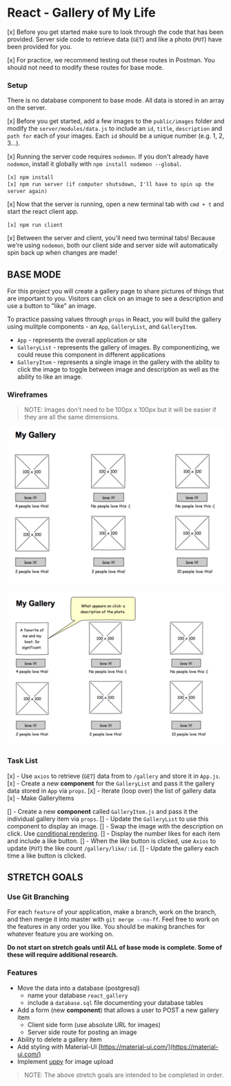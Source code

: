 # React - Gallery of My Life

[x] Before you get started make sure to look through the code that has been provided. Server side code to retrieve data (`GET`) and like a photo (`PUT`) have been provided for you. 

[x] For practice, we recommend testing out these routes in Postman. You should not need to modify these routes for base mode.

### Setup

There is no database component to base mode. All data is stored in an array on the server. 

[x] Before you get started, add a few images to the `public/images` folder and modify the `server/modules/data.js` to include an `id`, `title`, `description` and `path for` each of your images. Each `id` should be a unique number (e.g. 1, 2, 3...).

[x] Running the server code requires `nodemon`. If you don't already have `nodemon`, install it globally with `npm install nodemon --global`.

```
[x] npm install 
[x] npm run server (if computer shutsdown, I'll have to spin up the server again)
```

[x] Now that the server is running, open a new terminal tab with `cmd + t` and start the react client app.

```
[x] npm run client
```

[x] Between the server and client, you'll need two terminal tabs! Because we're using `nodemon`, both our client side and server side will automatically spin back up when changes are made!

## BASE MODE

For this project you will create a gallery page to share pictures of things that are important to you. Visitors can click on an image to see a description and use a button to "like" an image. 

To practice passing values through `props` in React, you will build the gallery using mulitple components - an `App`, `GalleryList`, and `GalleryItem`.

- `App` - represents the overall application or site 
- `GalleryList` - represents the gallery of images. By componentizing, we could reuse this component in different applications
- `GalleryItem` - represents a single image in the gallery with the ability to click the image to toggle between image and description as well as the ability to like an image.

### Wireframes

> NOTE: Images don't need to be 100px x 100px but it will be easier if they are all the same dimensions.

![mockup one](wireframes/first-mockup.png)

![mockup two](wireframes/second-mockup.png)

### Task List
[x] - Use `axios` to retrieve (`GET`) data from to `/gallery` and store it in `App.js`.
[x] - Create a new **component** for the `GalleryList` and pass it the gallery data stored in `App` via `props`.
    [x] - Iterate (loop over) the list of gallery data
    [x] - Make GalleryItems
    
[] - Create a new **component** called `GalleryItem.js` and pass it the individual gallery item via `props`. 
    [] - Update the `GalleryList` to use this component to display an image.
    [] - Swap the image with the description on click. Use [conditional rendering](https://reactjs.org/docs/conditional-rendering.html).
    [] - Display the number likes for each item and include a like button.
    [] - When the like button is clicked, use `Axios` to update (`PUT`) the like count `/gallery/like/:id`.
    [] - Update the gallery each time a like button is clicked.



## STRETCH GOALS

### Use Git Branching

For each `feature` of your application, make a branch, work on the branch, and then merge it into master with `git merge --no-ff`. Feel free to work on the features in any order you like. You should be making branches for whatever feature you are working on.

**Do not start on stretch goals until ALL of base mode is complete. Some of these will require additional research.**

### Features

- Move the data into a database (postgresql)
    - name your database `react_gallery`
    - include a `database.sql` file documenting your database tables
- Add a form (new **component**) that allows a user to POST a new gallery item
  - Client side form (use absolute URL for images)
  - Server side route for posting an image
- Ability to delete a gallery item
- Add styling with Material-UI [https://material-ui.com/](https://material-ui.com/)
- Implement [uppy](https://uppy.io/) for image upload 

> NOTE: The above stretch goals are intended to be completed in order.
